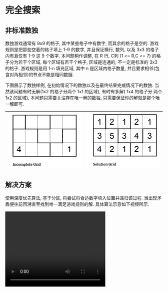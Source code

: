 # 完全搜索

## 非标准数独

数独游戏通常有 9x9 的格子, 其中某些格子中有数字, 而其余的格子是空的. 游戏规则是把那些空着的格子填上 1-9 的数字, 并且保证横行, 数列, 以及 3x3 的格子内有且仅有 1-9 这 9 个数字. 本问题稍作调整, 在 R 行, C列 (1 <= R,C <= 7) 的格子分为若干个区域, 每个区域有若干个格子, 区域是连通的, 不一定是标准的 3x3 的格子. 游戏规则是用 1-n 填充区域, 其中 n 是区域内格子数量, 并且要求相邻(包含对角相邻)的节点不能是相同数据.

下图展示了数独样例, 在初始情况下的数独以及在最终结果完成情况下的数独. 当然该问题有时无解(1x2 的格子分两个 1x1 的区域), 有时有多解( 1x4 的格子分 两个 1x2 的区域), 本问题只需要关注存在唯一解的数独, 只需要保证你的解就是那个唯一解即可.

![Incomplete Grid](../pic/incomplete-grid.jpg)|![Solution Grid](../pic/solution-grid.jpg)
--|--

## 解决方案

使用深度优先算法, 基于分区, 将尝试将合适数字填入位置并递归该过程. 当出现矛盾便往前回溯直至找到唯一满足游戏规则的解. 具体算法示意如下视频所示.

<video width="320" height="240" controls>
    <source src="pic/suduku.mov" type="video/mp4">
</video>
